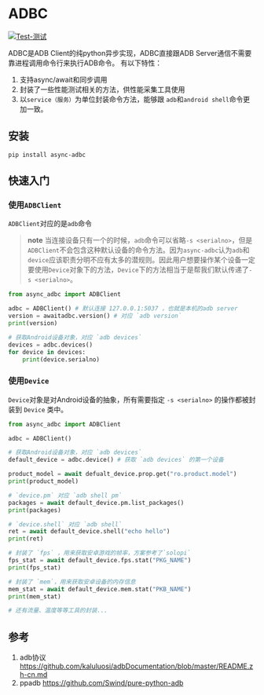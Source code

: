 # ADBC

[![Test-测试](https://github.com/kaluluosi/async-adbc/actions/workflows/test.yml/badge.svg)](https://github.com/kaluluosi/async-adbc/actions/workflows/test.yml)


ADBC是ADB Client的纯python异步实现，ADBC直接跟ADB Server通信不需要靠进程调用命令行来执行ADB命令。
有以下特性：
1. 支持async/await和同步调用
2. 封装了一些性能测试相关的方法，供性能采集工具使用
3. 以`service（服务）`为单位封装命令方法，能够跟 `adb`和`android shell`命令更加一致。


## 安装

```shell
pip install async-adbc
```
## 快速入门

### 使用`ADBClient`
`ADBClient`对应的是`adb`命令

>**note**
>当连接设备只有一个的时候，`adb`命令可以省略`-s <serialno>`，但是`ADBClient`不会包含这种默认设备的命令方法。因为`async-adbc`认为`adb`和`device`应该职责分明不应有太多的潜规则。因此用户想要操作某个设备一定要使用`Device`对象下的方法，`Device`下的方法相当于是帮我们默认传递了`-s <serialno>`。

```python
from async_adbc import ADBClient

adbc = ADBClient() # 默认连接 127.0.0.1:5037 ，也就是本机的adb server
version = awaitadbc.version() # 对应 `adb version`
print(version)

# 获取Android设备对象，对应 `adb devices`
devices = adbc.devices()
for device in devices:
    print(device.serialno)
```

### 使用`Device`
`Device`对象是对Android设备的抽象，所有需要指定 `-s <serialno>` 的操作都被封装到 `Device` 类中。

```python
from async_adbc import ADBClient

adbc = ADBClient()

# 获取Android设备对象，对应 `adb devices`
default_device = adbc.device() # 获取 `adb devices` 的第一个设备

product_model = await defualt_device.prop.get("ro.product.model")
print(product_model)

# `device.pm` 对应 `adb shell pm`
packages = await default_device.pm.list_packages()
print(packages)

# `device.shell` 对应 `adb shell`
ret = await default_device.shell("echo hello")
print(ret)

# 封装了 `fps` ，用来获取安卓游戏的帧率，方案参考了`solopi`
fps_stat = await default_device.fps.stat("PKG_NAME")
print(fps_stat)

# 封装了 `mem`，用来获取安卓设备的内存信息
mem_stat = await default_device.mem.stat("PKB_NAME")
print(mem_stat)

# 还有流量、温度等等工具的封装...
```


## 参考
1. adb协议 https://github.com/kaluluosi/adbDocumentation/blob/master/README.zh-cn.md
2. ppadb https://github.com/Swind/pure-python-adb
